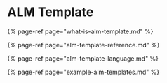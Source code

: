 # ALM Template

{% page-ref page="what-is-alm-template.md" %}

{% page-ref page="alm-template-reference.md" %}

{% page-ref page="alm-template-language.md" %}

{% page-ref page="example-alm-templates.md" %}



